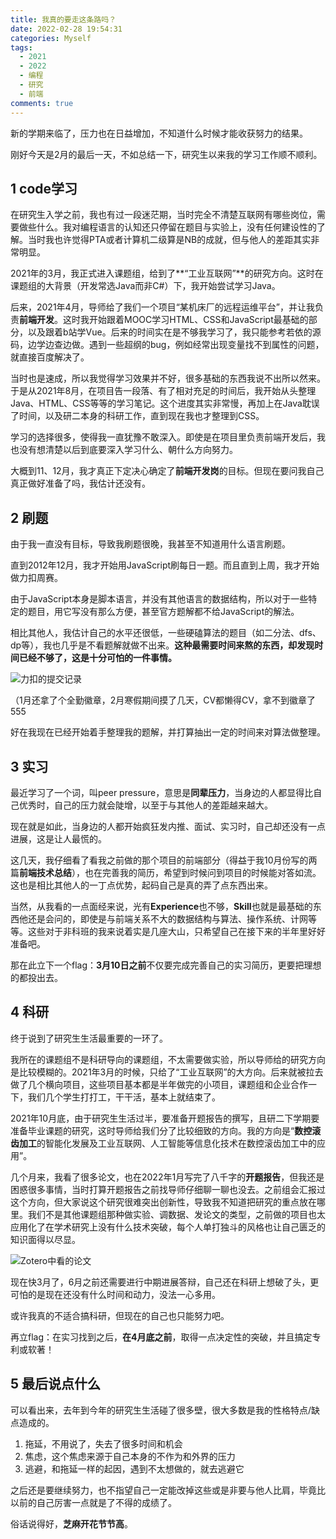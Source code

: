 ```yaml
---
title: 我真的要走这条路吗？
date: 2022-02-28 19:54:31
categories: Myself
tags:
  - 2021
  - 2022
  - 编程
  - 研究
  - 前端
comments: true
---
```


新的学期来临了，压力也在日益增加，不知道什么时候才能收获努力的结果。

刚好今天是2月的最后一天，不如总结一下，研究生以来我的学习工作顺不顺利。

<!-- more -->

## 1 code学习

在研究生入学之前，我也有过一段迷茫期，当时完全不清楚互联网有哪些岗位，需要做些什么。我对编程语言的认知还只停留在题目与实验上，没有任何建设性的了解。当时我也许觉得PTA或者计算机二级算是NB的成就，但与他人的差距其实非常明显。

2021年的3月，我正式进入课题组，给到了**“工业互联网”**的研究方向。这时在课题组的大背景（开发常选Java而非C#）下，我开始尝试学习Java。

后来，2021年4月，导师给了我们一个项目“某机床厂的远程运维平台”，并让我负责**前端开发**。这时我开始跟着MOOC学习HTML、CSS和JavaScript最基础的部分，以及跟着b站学Vue。后来的时间实在是不够我学习了，我只能参考若依的源码，边学边查边做。遇到一些超纲的bug，例如经常出现变量找不到属性的问题，就直接百度解决了。

当时也是速成，所以我觉得学习效果并不好，很多基础的东西我说不出所以然来。于是从2021年8月，在项目告一段落、有了相对充足的时间后，我开始从头整理Java、HTML、CSS等等的学习笔记。这个进度其实非常慢，再加上在Java耽误了时间，以及研二本身的科研工作，直到现在我也才整理到CSS。

学习的选择很多，使得我一直犹豫不敢深入。即使是在项目里负责前端开发后，我也没有想清楚以后到底要深入学习什么、朝什么方向努力。

大概到11、12月，我才真正下定决心确定了**前端开发岗**的目标。但现在要问我自己真正做好准备了吗，我估计还没有。

## 2 刷题

由于我一直没有目标，导致我刷题很晚，我甚至不知道用什么语言刷题。

直到2012年12月，我才开始用JavaScript刷每日一题。而且直到上周，我才开始做力扣周赛。

由于JavaScript本身是脚本语言，并没有其他语言的数据结构，所以对于一些特定的题目，用它写没有那么方便，甚至官方题解都不给JavaScript的解法。

相比其他人，我估计自己的水平还很低，一些硬磕算法的题目（如二分法、dfs、dp等），我也几乎是不看题解就做不出来。**这种最需要时间来熬的东西，却发现时间已经不够了，这是十分可怕的一件事情。**

![力扣的提交记录](https://cdn.jsdelivr.net/gh/kaluojushi/Corecabin-Picbed/img/20220228-01.png)

（1月还拿了个全勤徽章，2月寒假期间摸了几天，CV都懒得CV，拿不到徽章了555

好在我现在已经开始着手整理我的题解，并打算抽出一定的时间来对算法做整理。

## 3 实习

最近学习了一个词，叫peer pressure，意思是**同辈压力**，当身边的人都显得比自己优秀时，自己的压力就会陡增，以至于与其他人的差距越来越大。

现在就是如此，当身边的人都开始疯狂发内推、面试、实习时，自己却还没有一点进展，这是让人最慌的。

这几天，我仔细看了看我之前做的那个项目的前端部分（得益于我10月份写的两篇**前端技术总结**），也在完善我的简历，希望到时候问到项目的时候能对答如流。这也是相比其他人的一丁点优势，起码自己是真的弄了点东西出来。

当然，从我看的一点面经来说，光有**Experience**也不够，**Skill**也就是最基础的东西他还是会问的，即使是与前端关系不大的数据结构与算法、操作系统、计网等等。这些对于非科班的我来说着实是几座大山，只希望自己在接下来的半年里好好准备吧。

那在此立下一个flag：**3月10日之前**不仅要完成完善自己的实习简历，更要把理想的都投出去。

## 4 科研

终于说到了研究生生活最重要的一环了。

我所在的课题组不是科研导向的课题组，不太需要做实验，所以导师给的研究方向是比较模糊的。2021年3月的时候，只给了“工业互联网”的大方向。后来就被拉去做了几个横向项目，这些项目基本都是半年做完的小项目，课题组和企业合作一下，我们几个学生打打工，干干活，基本上就结束了。

2021年10月底，由于研究生生活过半，要准备开题报告的撰写，且研二下学期要准备毕业课题的研究，这时导师给我们分了比较细致的方向。我的方向是“**数控滚齿加工**的智能化发展及工业互联网、人工智能等信息化技术在数控滚齿加工中的应用”。

几个月来，我看了很多论文，也在2022年1月写完了八千字的**开题报告**，但我还是困惑很多事情，当时打算开题报告之前找导师仔细聊一聊也没去。之前组会汇报过这个方向，但大家说这个研究很难突出创新性，导致我不知道把研究的重点放在哪里。我们不是其他课题组那种做实验、调数据、发论文的类型，之前做的项目也太应用化了在学术研究上没有什么技术突破，每个人单打独斗的风格也让自己匮乏的知识面得以尽显。

![Zotero中看的论文](https://cdn.jsdelivr.net/gh/kaluojushi/Corecabin-Picbed/img/20220228-02.png)

现在快3月了，6月之前还需要进行中期进展答辩，自己还在科研上想破了头，更可怕的是现在还没有什么时间和动力，没法一心多用。

或许我真的不适合搞科研，但现在的自己也只能努力吧。

再立flag：在实习找到之后，**在4月底之前**，取得一点决定性的突破，并且搞定专利或软著！

## 5 最后说点什么

可以看出来，去年到今年的研究生生活碰了很多壁，很大多数是我的性格特点/缺点造成的。

1. 拖延，不用说了，失去了很多时间和机会
2. 焦虑，这个焦虑来源于自己本身的不作为和外界的压力
3. 逃避，和拖延一样的起因，遇到不太想做的，就去逃避它

之后还是要继续努力，也不指望自己一定能改掉这些或是非要与他人比肩，毕竟比以前的自己厉害一点就是了不得的成绩了。

俗话说得好，**芝麻开花节节高**。
